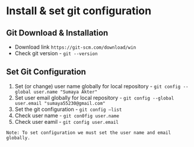 # Install & set git configuration

## Git ​Download &​ Installation

- Download link `https://git-scm.com/download/win`
- Check git version - `git --version`

## Set Git Configuration

1. Set (or change) user name globally for local repository - `git config --global user.name "Sumaya Akter"`
2. Set user email globally for local repository - `git config --global user.email "sumaya55230@gmail.com"`
3. Set the git configuration​ - `git config –list`
4. Check user name​ - `git con0fig user.name`
5. Check user eamil - `git config user.email`

``` markdownlint
Note: To set configuration we must set the user name and email globally.
```
